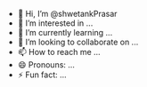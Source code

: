 - 👋 Hi, I’m @shwetankPrasar
- 👀 I’m interested in ...
- 🌱 I’m currently learning ...
- 💞️ I’m looking to collaborate on ...
- 📫 How to reach me ...
- 😄 Pronouns: ...
- ⚡ Fun fact: ...

<!---
shwetankPrasar/shwetankPrasar is a ✨ special ✨ repository because its `README.md` (this file) appears on your GitHub profile.
You can click the Preview link to take a look at your changes.
--->
